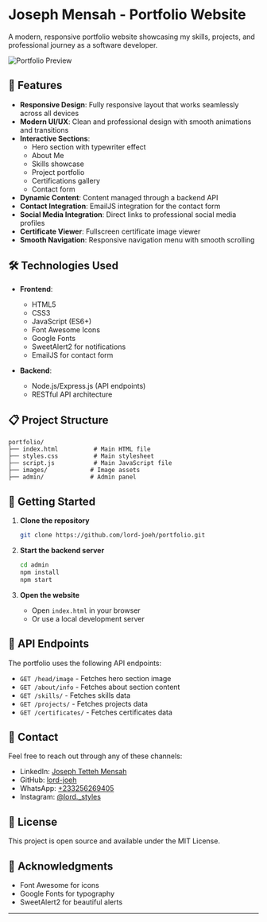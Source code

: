 # Joseph Mensah - Portfolio Website

A modern, responsive portfolio website showcasing my skills, projects, and professional journey as a software developer.

![Portfolio Preview](images/preview.png)

## 🌟 Features

- **Responsive Design**: Fully responsive layout that works seamlessly across all devices
- **Modern UI/UX**: Clean and professional design with smooth animations and transitions
- **Interactive Sections**:
  - Hero section with typewriter effect
  - About Me
  - Skills showcase
  - Project portfolio
  - Certifications gallery
  - Contact form
- **Dynamic Content**: Content managed through a backend API
- **Contact Integration**: EmailJS integration for the contact form
- **Social Media Integration**: Direct links to professional social media profiles
- **Certificate Viewer**: Fullscreen certificate image viewer
- **Smooth Navigation**: Responsive navigation menu with smooth scrolling

## 🛠️ Technologies Used

- **Frontend**:
  - HTML5
  - CSS3
  - JavaScript (ES6+)
  - Font Awesome Icons
  - Google Fonts
  - SweetAlert2 for notifications
  - EmailJS for contact form

- **Backend**:
  - Node.js/Express.js (API endpoints)
  - RESTful API architecture

## 📋 Project Structure

```
portfolio/
├── index.html          # Main HTML file
├── styles.css          # Main stylesheet
├── script.js           # Main JavaScript file
├── images/            # Image assets
├── admin/             # Admin panel
```

## 🚀 Getting Started

1. **Clone the repository**

   ```bash
   git clone https://github.com/lord-joeh/portfolio.git
   ```

2. **Start the backend server**

   ```bash
   cd admin
   npm install
   npm start
   ```

3. **Open the website**
   - Open `index.html` in your browser
   - Or use a local development server

## 🔧 API Endpoints

The portfolio uses the following API endpoints:

- `GET /head/image` - Fetches hero section image
- `GET /about/info` - Fetches about section content
- `GET /skills/` - Fetches skills data
- `GET /projects/` - Fetches projects data
- `GET /certificates/` - Fetches certificates data

## 📱 Contact

Feel free to reach out through any of these channels:

- LinkedIn: [Joseph Tetteh Mensah](https://www.linkedin.com/in/joseph-tetteh-mensah-31a258322/)
- GitHub: [lord-joeh](https://github.com/lord-joeh/)
- WhatsApp: [+233256269405](http://wa.me/+233256269405)
- Instagram: [@lord._styles](https://www.instagram.com/lord._styles)

## 📄 License

This project is open source and available under the MIT License.

## 🙏 Acknowledgments

- Font Awesome for icons
- Google Fonts for typography
- SweetAlert2 for beautiful alerts

---
